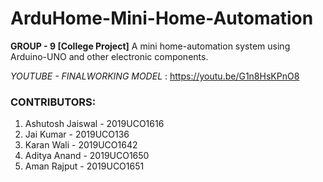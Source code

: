 # ArduHome-Mini-Home-Automation
**GROUP - 9 [College Project]**
A mini home-automation system using Arduino-UNO and other electronic components.

*_YOUTUBE - FINALWORKING MODEL_* : https://youtu.be/G1n8HsKPnO8

### CONTRIBUTORS:
1. Ashutosh Jaiswal - 2019UCO1616
2. Jai Kumar - 2019UCO136
3. Karan Wali - 2019UCO1642
4. Aditya Anand - 2019UCO1650
5. Aman Rajput - 2019UCO1651

